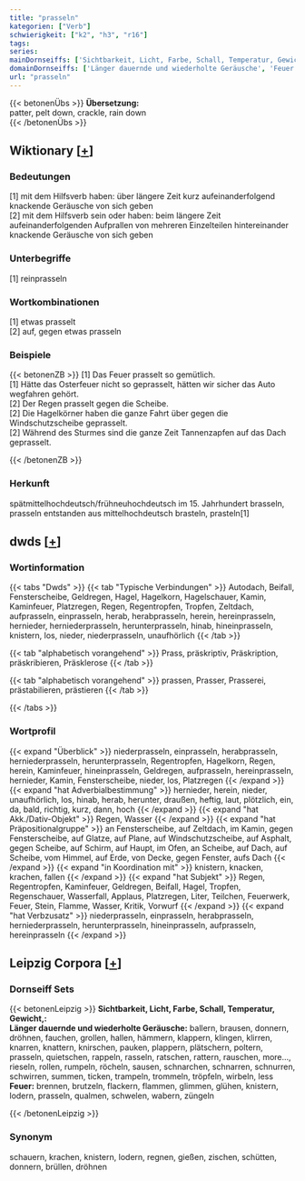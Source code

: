 ```yaml
---
title: "prasseln"
kategorien: ["Verb"]
schwierigkeit: ["k2", "h3", "r16"]
tags:
series:
mainDornseiffs: ['Sichtbarkeit, Licht, Farbe, Schall, Temperatur, Gewicht,']
domainDornseiffs: ['Länger dauernde und wiederholte Geräusche', 'Feuer']
url: "prasseln"
---
```


{{< betonenÜbs >}}
**Übersetzung:**  
patter, pelt down, crackle, rain down  
{{< /betonenÜbs >}}

## Wiktionary [[+](https://de.wiktionary.org/wiki/prasseln)]

### Bedeutungen
[1] mit dem Hilfsverb haben: über längere Zeit kurz aufeinanderfolgend knackende Geräusche von sich geben  
[2] mit dem Hilfsverb sein oder haben: beim längere Zeit aufeinanderfolgenden Aufprallen von mehreren Einzelteilen hintereinander knackende Geräusche von sich geben  

### Unterbegriffe
[1] reinprasseln  

### Wortkombinationen
[1] etwas prasselt  
[2] auf, gegen etwas prasseln  

### Beispiele
{{< betonenZB >}}
[1] Das Feuer prasselt so gemütlich.  
[1] Hätte das Osterfeuer nicht so geprasselt, hätten wir sicher das Auto wegfahren gehört.  
[2] Der Regen prasselt gegen die Scheibe.  
[2] Die Hagelkörner haben die ganze Fahrt über gegen die Windschutzscheibe geprasselt.  
[2] Während des Sturmes sind die ganze Zeit Tannenzapfen auf das Dach geprasselt.  

{{< /betonenZB >}}
### Herkunft
spätmittelhochdeutsch/frühneuhochdeutsch im 15. Jahrhundert brasseln, prasseln entstanden aus mittelhochdeutsch brasteln, prasteln[1]  



## dwds [[+](https://www.dwds.de/wb/prasseln)]

### Wortinformation
{{< tabs "Dwds" >}}
{{< tab "Typische Verbindungen" >}}
Autodach, Beifall, Fensterscheibe, Geldregen, Hagel, Hagelkorn, Hagelschauer, Kamin, Kaminfeuer, Platzregen, Regen, Regentropfen, Tropfen, Zeltdach, aufprasseln, einprasseln, herab, herabprasseln, herein, hereinprasseln, hernieder, herniederprasseln, herunterprasseln, hinab, hineinprasseln, knistern, los, nieder, niederprasseln, unaufhörlich
{{< /tab >}}

{{< tab "alphabetisch vorangehend" >}}
Prass, präskriptiv, Präskription, präskribieren, Präsklerose
{{< /tab >}}

{{< tab "alphabetisch vorangehend" >}}
prassen, Prasser, Prasserei, prästabilieren, prästieren
{{< /tab >}}

{{< /tabs >}}

### Wortprofil
{{< expand "Überblick" >}} niederprasseln, einprasseln, herabprasseln, herniederprasseln, herunterprasseln, Regentropfen, Hagelkorn, Regen, herein, Kaminfeuer, hineinprasseln, Geldregen, aufprasseln, hereinprasseln, hernieder, Kamin, Fensterscheibe, nieder, los, Platzregen {{< /expand >}}
{{< expand "hat Adverbialbestimmung" >}} hernieder, herein, nieder, unaufhörlich, los, hinab, herab, herunter, draußen, heftig, laut, plötzlich, ein, da, bald, richtig, kurz, dann, hoch {{< /expand >}}
{{< expand "hat Akk./Dativ-Objekt" >}} Regen, Wasser {{< /expand >}}
{{< expand "hat Präpositionalgruppe" >}} an Fensterscheibe, auf Zeltdach, im Kamin, gegen Fensterscheibe, auf Glatze, auf Plane, auf Windschutzscheibe, auf Asphalt, gegen Scheibe, auf Schirm, auf Haupt, im Ofen, an Scheibe, auf Dach, auf Scheibe, vom Himmel, auf Erde, von Decke, gegen Fenster, aufs Dach {{< /expand >}}
{{< expand "in Koordination mit" >}} knistern, knacken, krachen, fallen {{< /expand >}}
{{< expand "hat Subjekt" >}} Regen, Regentropfen, Kaminfeuer, Geldregen, Beifall, Hagel, Tropfen, Regenschauer, Wasserfall, Applaus, Platzregen, Liter, Teilchen, Feuerwerk, Feuer, Stein, Flamme, Wasser, Kritik, Vorwurf {{< /expand >}}
{{< expand "hat Verbzusatz" >}} niederprasseln, einprasseln, herabprasseln, herniederprasseln, herunterprasseln, hineinprasseln, aufprasseln, hereinprasseln {{< /expand >}}

## Leipzig Corpora [[+](https://corpora.uni-leipzig.de/en/res?word=prasseln&corpusId=deu_newscrawl-public_2018)]

### Dornseiff Sets
{{< betonenLeipzig >}}
**Sichtbarkeit, Licht, Farbe, Schall, Temperatur, Gewicht,:**  
**Länger dauernde und wiederholte Geräusche:** ballern, brausen, donnern, dröhnen, fauchen, grollen, hallen, hämmern, klappern, klingen, klirren, knarren, knattern, knirschen, pauken, plappern, plätschern, poltern, prasseln, quietschen, rappeln, rasseln, ratschen, rattern, rauschen, more..., rieseln, rollen, rumpeln, röcheln, sausen, schnarchen, schnarren, schnurren, schwirren, summen, ticken, trampeln, trommeln, tröpfeln, wirbeln, less  
**Feuer:** brennen, brutzeln, flackern, flammen, glimmen, glühen, knistern, lodern, prasseln, qualmen, schwelen, wabern, züngeln  

{{< /betonenLeipzig >}}

### Synonym
schauern, krachen, knistern, lodern, regnen, gießen, zischen, schütten, donnern, brüllen, dröhnen

